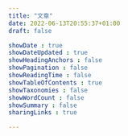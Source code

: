 ```yaml
---
title: "文章"
date: 2022-06-13T20:55:37+01:00
draft: false

showDate : true
showDateUpdated : true
showHeadingAnchors : false
showPagination : false
showReadingTime : false
showTableOfContents : true
showTaxonomies : false 
showWordCount : false
showSummary : false
sharingLinks : true

---
```


